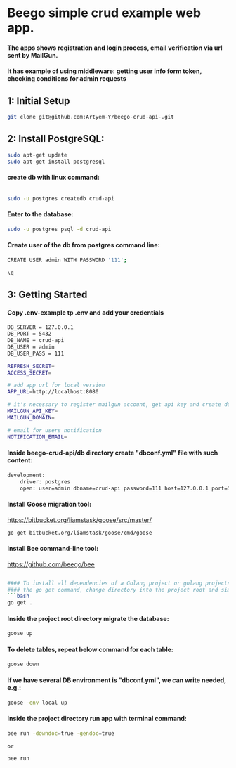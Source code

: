 # Beego simple crud example web app.

#### The apps shows registration and login process, email verification via url sent by MailGun.
#### It has example of using middleware: getting user info form token, checking conditions for admin requests

## 1: Initial Setup
```bash
git clone git@github.com:Artyem-Y/beego-crud-api-.git
```

## 2: Install PostgreSQL:
```bash
sudo apt-get update
sudo apt-get install postgresql
```

#### create db with linux command:
```bash

sudo -u postgres createdb crud-api
```

#### Enter to the database:
```bash
sudo -u postgres psql -d crud-api
```
#### Create user of the db from postgres command line:
```bash
CREATE USER admin WITH PASSWORD '111';

\q
```

## 3: Getting Started

#### Copy .env-example tp .env and add your credentials

```bash
DB_SERVER = 127.0.0.1
DB_PORT = 5432
DB_NAME = crud-api
DB_USER = admin
DB_USER_PASS = 111

REFRESH_SECRET=
ACCESS_SECRET=

# add app url for local version
APP_URL=http://localhost:8080

# it's necessary to register mailgun account, get api key and create domain for getting mails
MAILGUN_API_KEY=
MAILGUN_DOMAIN=

# email for users notification
NOTIFICATION_EMAIL=
```

#### Inside beego-crud-api/db directory create "dbconf.yml" file with such content:
```bash
development:
    driver: postgres
    open: user=admin dbname=crud-api password=111 host=127.0.0.1 port=5432 sslmode=disable
```

#### Install Goose migration tool:
https://bitbucket.org/liamstask/goose/src/master/
```bash
go get bitbucket.org/liamstask/goose/cmd/goose
```
#### Install Bee command-line tool:
https://github.com/beego/bee
```bash

#### To install all dependencies of a Golang project or golang projects recursively with
#### the go get command, change directory into the project root and simply run::
```bash
go get .
```
#### Inside the project root directory migrate the database:
```bash
goose up
```
#### To delete tables, repeat below command for each table:
```bash
goose down
```
#### If we have several DB environment is "dbconf.yml", we can write needed, e.g.:
```bash
goose -env local up
```

#### Inside the project directory run app with terminal command:
```bash
bee run -downdoc=true -gendoc=true

or 

bee run
```
